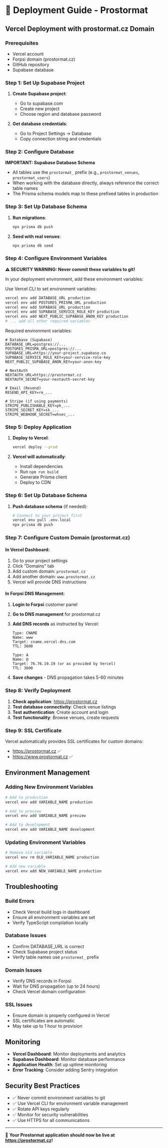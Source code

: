 # 🚀 Deployment Guide - Prostormat

## Vercel Deployment with prostormat.cz Domain

### Prerequisites
- Vercel account
- Forpsi domain (prostormat.cz)
- GitHub repository
- Supabase database

### Step 1: Set Up Supabase Project

1. **Create Supabase project**:
   - Go to supabase.com
   - Create new project
   - Choose region and database password

2. **Get database credentials**:
   - Go to Project Settings → Database
   - Copy connection string and credentials

### Step 2: Configure Database

**IMPORTANT: Supabase Database Schema**
- All tables use the `prostormat_` prefix (e.g., `prostormat_venues`, `prostormat_users`)
- When working with the database directly, always reference the correct table names
- The Prisma schema models map to these prefixed tables in production

### Step 3: Set Up Database Schema

1. **Run migrations**:
   ```bash
   npx prisma db push
   ```

2. **Seed with real venues**:
   ```bash
   npx prisma db seed
   ```

### Step 4: Configure Environment Variables

**⚠️ SECURITY WARNING: Never commit these variables to git!**

In your deployment environment, add these environment variables:

Use Vercel CLI to set environment variables:

```bash
vercel env add DATABASE_URL production
vercel env add POSTGRES_PRISMA_URL production
vercel env add SUPABASE_URL production
vercel env add SUPABASE_SERVICE_ROLE_KEY production
vercel env add NEXT_PUBLIC_SUPABASE_ANON_KEY production
# ... add all other required variables
```

Required environment variables:
```env
# Database (Supabase)
DATABASE_URL=postgres://...
POSTGRES_PRISMA_URL=postgres://...
SUPABASE_URL=https://your-project.supabase.co
SUPABASE_SERVICE_ROLE_KEY=your-service-role-key
NEXT_PUBLIC_SUPABASE_ANON_KEY=your-anon-key

# NextAuth
NEXTAUTH_URL=https://prostormat.cz
NEXTAUTH_SECRET=your-nextauth-secret-key

# Email (Resend)
RESEND_API_KEY=re_...

# Stripe (if using payments)
STRIPE_PUBLISHABLE_KEY=pk_...
STRIPE_SECRET_KEY=sk_...
STRIPE_WEBHOOK_SECRET=whsec_...
```

### Step 5: Deploy Application

1. **Deploy to Vercel**:
   ```bash
   vercel deploy --prod
   ```

2. **Vercel will automatically**:
   - Install dependencies
   - Run `npm run build`
   - Generate Prisma client
   - Deploy to CDN

### Step 6: Set Up Database Schema

1. **Push database schema** (if needed):
   ```bash
   # Connect to your project first
   vercel env pull .env.local
   npx prisma db push
   ```

### Step 7: Configure Custom Domain (prostormat.cz)

#### In Vercel Dashboard:

1. Go to your project settings
2. Click "Domains" tab
3. Add custom domain: `prostormat.cz`
4. Add another domain: `www.prostormat.cz`
5. Vercel will provide DNS instructions

#### In Forpsi DNS Management:

1. **Login to Forpsi** customer panel
2. **Go to DNS management** for prostormat.cz
3. **Add DNS records** as instructed by Vercel:

   ```
   Type: CNAME
   Name: www
   Target: cname.vercel-dns.com
   TTL: 3600
   
   Type: A
   Name: @
   Target: 76.76.19.19 (or as provided by Vercel)
   TTL: 3600
   ```

4. **Save changes** - DNS propagation takes 5-60 minutes

### Step 8: Verify Deployment

1. **Check application**: https://prostormat.cz
2. **Test database connectivity**: Check venue listings
3. **Test authentication**: Create account and login
4. **Test functionality**: Browse venues, create requests

### Step 9: SSL Certificate

Vercel automatically provides SSL certificates for custom domains:
- https://prostormat.cz ✅
- https://www.prostormat.cz ✅

## Environment Management

### Adding New Environment Variables

```bash
# Add to production
vercel env add VARIABLE_NAME production

# Add to preview
vercel env add VARIABLE_NAME preview

# Add to development
vercel env add VARIABLE_NAME development
```

### Updating Environment Variables

```bash
# Remove old variable
vercel env rm OLD_VARIABLE_NAME production

# Add new variable
vercel env add NEW_VARIABLE_NAME production
```

## Troubleshooting

### Build Errors
- Check Vercel build logs in dashboard
- Ensure all environment variables are set
- Verify TypeScript compilation locally

### Database Issues
- Confirm DATABASE_URL is correct
- Check Supabase project status
- Verify table names use `prostormat_` prefix

### Domain Issues
- Verify DNS records in Forpsi
- Wait for DNS propagation (up to 24 hours)
- Check Vercel domain configuration

### SSL Issues
- Ensure domain is properly configured in Vercel
- SSL certificates are automatic
- May take up to 1 hour to provision

## Monitoring

- **Vercel Dashboard**: Monitor deployments and analytics
- **Supabase Dashboard**: Monitor database performance
- **Application Health**: Set up uptime monitoring
- **Error Tracking**: Consider adding Sentry integration

## Security Best Practices

- ✅ Never commit environment variables to git
- ✅ Use Vercel CLI for environment variable management
- ✅ Rotate API keys regularly
- ✅ Monitor for security vulnerabilities
- ✅ Use HTTPS for all communications

---

🎉 **Your Prostormat application should now be live at https://prostormat.cz!**